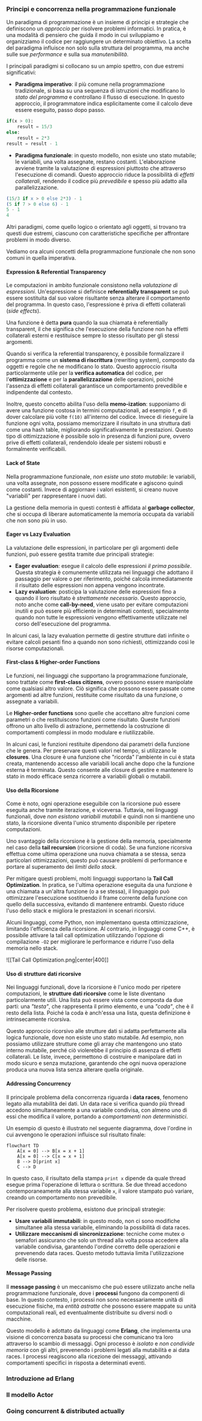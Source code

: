 ### Principi e concorrenza nella programmazione funzionale

Un paradigma di programmazione è un insieme di principi e strategie che definiscono un *approccio* per risolvere problemi informatici. In pratica, è una modalità di pensiero che guida il modo in cui sviluppiamo e organizziamo il codice per raggiungere un determinato obiettivo. La scelta del paradigma influisce non solo sulla struttura del programma, ma anche sulle sue *performance* e sulla sua *manutenibilità*.

I principali paradigmi si collocano su un ampio spettro, con due estremi significativi:
- **Paradigma imperativo**: il più comune nella programmazione tradizionale, si basa su una sequenza di istruzioni che modificano lo *stato del programma* e controllano il flusso di esecuzione. In questo approccio, il programmatore indica esplicitamente come il calcolo deve essere eseguito, passo dopo passo.

```python
if(x > 0): 
	result = 15/3
else:
	result = 2*3
result = result - 1
```

- **Paradigma funzionale**: in questo modello, non esiste uno stato mutabile; le variabili, una volta assegnate, restano costanti. L'elaborazione avviene tramite la valutazione di espressioni piuttosto che attraverso l'esecuzione di comandi. Questo approccio riduce la possibilità di *effetti collaterali*, rendendo il codice più *prevedibile* e spesso più adatto alla parallelizzazione.

```erlang
(15/3 if x > 0 else 2*3) - 1
(5 if 7 > 0 else 6) - 1
5 - 1
4
```

Altri paradigmi, come quello logico o orientato agli oggetti, si trovano tra questi due estremi, ciascuno con caratteristiche specifiche per affrontare problemi in modo diverso.

Vediamo ora alcuni concetti della programmazione funzionale che non sono comuni in quella imperativa.

#### Expression & Referential Transparency

Le computazioni in ambito funzionale consistono nella *valutazione di espressioni*. Un'espressione si definisce **referentially transparent** se può essere sostituita dal suo valore risultante senza alterare il comportamento del programma. In questo caso, l'espressione è priva di effetti collaterali (*side effects*).

Una funzione è detta **pura** quando la sua chiamata è referentially transparent, il che significa che l'esecuzione della funzione non ha effetti collaterali esterni e restituisce sempre lo stesso risultato per gli stessi argomenti.

Quando si verifica la referential transparency, è possibile formalizzare il programma come un **sistema di riscrittura** (rewriting system), composto da oggetti e regole che ne modificano lo stato. Questo approccio risulta particolarmente utile per la **verifica automatica** del codice, per l'**ottimizzazione** e per la **parallelizzazione** delle operazioni, poiché l'assenza di effetti collaterali garantisce un comportamento prevedibile e indipendente dal contesto.

Inoltre, questo concetto abilita l'uso della **memo-ization**: supponiamo di avere una funzione costosa in termini computazionali, ad esempio `f`, e di dover calcolare più volte `f(10)` all'interno del codice. Invece di rieseguire la funzione ogni volta, possiamo memorizzare il risultato in una struttura dati come una hash table, migliorando significativamente le prestazioni. Questo tipo di ottimizzazione è possibile solo in presenza di funzioni pure, ovvero prive di effetti collaterali, rendendolo ideale per sistemi robusti e formalmente verificabili.

#### Lack of State

Nella programmazione funzionale, *non esiste uno stato mutabile*: le variabili, una volta assegnate, non possono essere modificate e agiscono quindi come costanti. Invece di aggiornare i valori esistenti, si creano nuove "variabili" per rappresentare i nuovi dati.

La gestione della memoria in questi contesti è affidata al **garbage collector**, che si occupa di liberare automaticamente la memoria occupata da variabili che non sono più in uso.

#### Eager vs Lazy Evaluation

La valutazione delle espressioni, in particolare per gli argomenti delle funzioni, può essere gestita tramite due principali strategie:
- **Eager evaluation**: esegue il calcolo delle espressioni *il prima possibile*. Questa strategia è comunemente utilizzata nei linguaggi che adottano il passaggio per valore o per riferimento, poiché calcola immediatamente il risultato delle espressioni non appena vengono incontrate.
- **Lazy evaluation**: posticipa la valutazione delle espressioni fino a quando il loro risultato è *strettamente necessario*. Questo approccio, noto anche come **call-by-need**, viene usato per evitare computazioni inutili e può essere più efficiente in determinati contesti, specialmente quando non tutte le espressioni vengono effettivamente utilizzate nel corso dell'esecuzione del programma.

In alcuni casi, la lazy evaluation permette di gestire strutture dati infinite o evitare calcoli pesanti fino a quando non sono richiesti, ottimizzando così le risorse computazionali.

#### First-class & Higher-order Functions

Le funzioni, nei linguaggi che supportano la programmazione funzionale, sono trattate come **first-class citizens**, ovvero possono essere manipolate come qualsiasi altro valore. Ciò significa che possono essere passate come argomenti ad altre funzioni, restituite come risultato da una funzione, o assegnate a variabili.

Le **Higher-order functions** sono quelle che accettano altre funzioni come parametri o che restituiscono funzioni come risultato. Queste funzioni offrono un alto livello di astrazione, permettendo la costruzione di comportamenti complessi in modo modulare e riutilizzabile.

In alcuni casi, le funzioni restituite dipendono dai parametri della funzione che le genera. Per preservare questi valori nel tempo, si utilizzano le **closures**. Una closure è una funzione che "ricorda" l'ambiente in cui è stata creata, mantenendo accesso alle variabili locali anche dopo che la funzione esterna è terminata. Questo consente alle closure di gestire e mantenere lo stato in modo efficace senza ricorrere a variabili globali o mutabili.

#### Uso della Ricorsione

Come è noto, ogni operazione eseguibile con la ricorsione può essere eseguita anche tramite iterazione, e viceversa. Tuttavia, nei linguaggi funzionali, dove *non esistono variabili mutabili* e quindi non si mantiene uno stato, la ricorsione diventa l'unico strumento disponibile per ripetere computazioni.

Uno svantaggio della ricorsione è la gestione della memoria, specialmente nel caso della **tail recursion** (ricorsione di coda). Se una funzione ricorsiva effettua come ultima operazione una nuova chiamata a se stessa, senza particolari ottimizzazioni, questo può causare problemi di performance e portare al superamento dei *limiti dello stack*.

Per mitigare questi problemi, molti linguaggi supportano la **Tail Call Optimization**. In pratica, se l'ultima operazione eseguita da una funzione è una chiamata a un'altra funzione (o a se stessa), il linguaggio può ottimizzare l'esecuzione sostituendo il frame corrente della funzione con quello della successiva, evitando di mantenere entrambi. Questo riduce l'uso dello stack e migliora le prestazioni in scenari ricorsivi.

Alcuni linguaggi, come Python, non implementano questa ottimizzazione, limitando l'efficienza della ricorsione. Al contrario, in linguaggi come C++, è possibile attivare la tail call optimization utilizzando l'opzione di compilazione `-O2` per migliorare le performance e ridurre l'uso della memoria nello stack.

![[Tail Call Optimization.png|center|400]]


#### Uso di strutture dati ricorsive

Nei linguaggi funzionali, dove la ricorsione è l'unico modo per ripetere computazioni, le **strutture dati ricorsive** come le liste diventano particolarmente utili. Una lista può essere vista come composta da due parti: una *"testa"*, che rappresenta il primo elemento, e una *"coda"*, che è il resto della lista. Poiché la coda è anch'essa una lista, questa definizione è intrinsecamente ricorsiva.

Questo approccio ricorsivo alle strutture dati si adatta perfettamente alla logica funzionale, dove non esiste uno stato mutabile. Ad esempio, non possiamo utilizzare strutture come gli array che mantengono uno stato interno mutabile, perché ciò violerebbe il principio di assenza di effetti collaterali. Le liste, invece, permettono di costruire e manipolare dati in modo sicuro e senza mutazione, garantendo che ogni nuova operazione produca una nuova lista senza alterare quella originale.

#### Addressing Concurrency

Il principale problema della concorrenza riguarda i **data races**, fenomeno legato alla mutabilità dei dati. Un data race si verifica quando più thread accedono simultaneamente a una variabile condivisa, con almeno uno di essi che modifica il valore, portando a *comportamenti non deterministici*.

Un esempio di questo è illustrato nel seguente diagramma, dove l'ordine in cui avvengono le operazioni influisce sul risultato finale:

```mermaid
flowchart TD 
	A[x = 0] --> B[x = x + 1]
	A[x = 0] --> C[x = x + 1]
	B --> D[print x]
	C --> D
```

In questo caso, il risultato della stampa `print x` dipende da quale thread esegue prima l'operazione di lettura o scrittura. Se due thread accedono contemporaneamente alla stessa variabile `x`, il valore stampato può variare, creando un comportamento non prevedibile.

Per risolvere questo problema, esistono due principali strategie:
- **Usare variabili immutabili**: in questo modo, non ci sono modifiche simultanee alla stessa variabile, eliminando la possibilità di data races.
- **Utilizzare meccanismi di sincronizzazione**: tecniche come mutex o semafori assicurano che solo un thread alla volta possa accedere alla variabile condivisa, garantendo l'ordine corretto delle operazioni e prevenendo data races. Questo metodo tuttavia limita l'utilizzazione delle risorse.

#### Message Passing

Il **message passing** è un meccanismo che può essere utilizzato anche nella programmazione funzionale, dove i **processi** fungono da componenti di base. In questo contesto, i processi non sono necessariamente unità di esecuzione fisiche, ma *entità astratte* che possono essere mappate su unità computazionali reali, ed eventualmente distribuite su diversi nodi o macchine.

Questo modello è adottato da linguaggi come **Erlang**, che implementa una visione di concorrenza basata su processi che comunicano tra loro attraverso lo scambio di messaggi. Ogni processo è *isolato* e *non condivide memoria* con gli altri, prevenendo i problemi legati alla mutabilità e ai data races. I processi reagiscono alla ricezione dei messaggi, attivando comportamenti specifici in risposta a determinati eventi. 
### Introduzione ad Erlang

### Il modello Actor

### Going concurrent & distributed actually